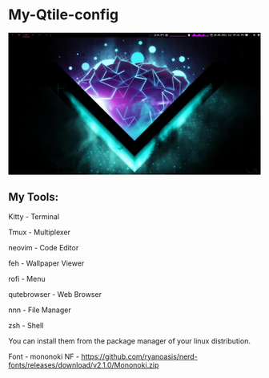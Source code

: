 # My-Qtile-config

![Preview Image](https://github.com/martinval9/My-Qtile-config/blob/main/img_qtile/desk.jpg)

## My Tools:

Kitty - Terminal

Tmux - Multiplexer

neovim - Code Editor

feh - Wallpaper Viewer

rofi - Menu

qutebrowser - Web Browser

nnn - File Manager

zsh - Shell

You can install them from the package manager of your linux distribution.

Font - mononoki NF - https://github.com/ryanoasis/nerd-fonts/releases/download/v2.1.0/Mononoki.zip
